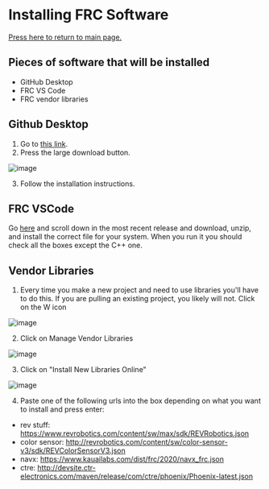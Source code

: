 # Installing FRC Software

[Press here to return to main page.](https://github.com/iron-claw-972/Curriculum2020)

## Pieces of software that will be installed

- GitHub Desktop
- FRC VS Code
- FRC vendor libraries

## Github Desktop

1. Go to [this link](https://desktop.github.com/).
2. Press the large download button.

![image](https://github.com/iron-claw-972/Curriculum2020/blob/master/images/github_desktop_download.png)

3. Follow the installation instructions.

## FRC VSCode

Go [here](https://github.com/wpilibsuite/allwpilib/releases) and scroll down in the most recent release and download, unzip, and install the correct file for your system. When you run it you should check all the boxes except the C++ one.

## Vendor Libraries

 1. Every time you make a new project and need to use libraries you'll have to do this. If you are pulling an existing project, you likely will not. Click on the W icon
 
![image](https://github.com/iron-claw-972/Curriculum2020/blob/master/images/w-icon.png)

 2. Click on Manage Vendor Libraries
 
![image](https://github.com/iron-claw-972/Curriculum2020/blob/master/images/vendorclick.png)

 3. Click on "Install New Libraries Online"
 
![image](https://github.com/iron-claw-972/Curriculum2020/blob/master/images/onlineinstall.png)

 4. Paste one of the following urls into the box depending on what you want to install and press enter:
 - rev stuff: https://www.revrobotics.com/content/sw/max/sdk/REVRobotics.json
 - color sensor: http://revrobotics.com/content/sw/color-sensor-v3/sdk/REVColorSensorV3.json
 - navx: https://www.kauailabs.com/dist/frc/2020/navx_frc.json
 - ctre: http://devsite.ctr-electronics.com/maven/release/com/ctre/phoenix/Phoenix-latest.json
 
